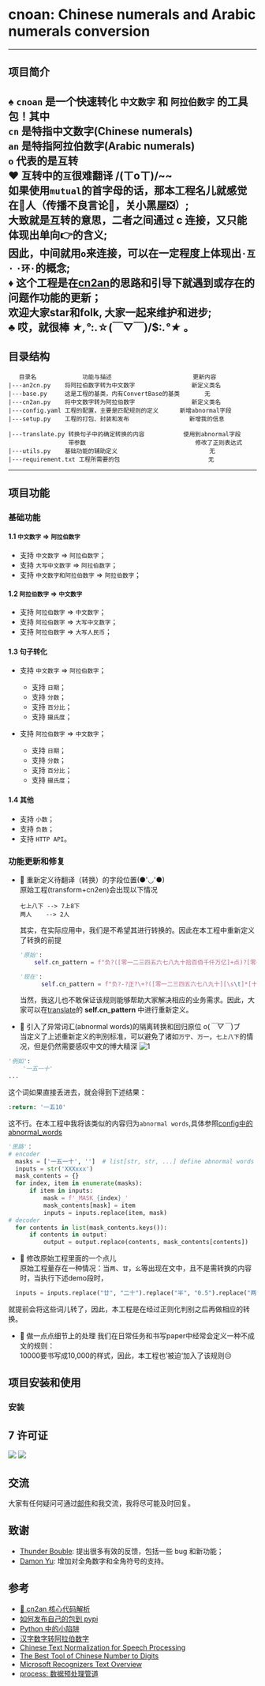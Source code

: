 # cnoan: Chinese numerals and Arabic numerals conversion

-------

## 项目简介
♠ **`cnoan`** 是一个快速转化 `中文数字` 和 `阿拉伯数字` 的工具包！其中  
**`cn`** 是特指中文数字(Chinese numerals)  
**`an`** 是特指阿拉伯数字(Arabic numerals)  
**`o`** 代表的是互转  
♥ 互转中的`互`很难翻译 /(ㄒoㄒ)/~~  
如果使用`mutual`的首字母的话，那本工程名儿就感觉在🐎人（传播不良言论🔪，关小黑屋❎）;  
大致就是互转的意思，二者之间通过 __c__ 连接，又只能体现出单向👉的含义;  
因此，中间就用`o`来连接，可以在一定程度上体现出`·互·` `·环·`的概念;  
♦ 这个工程是在[cn2an](https://github.com/Ailln/cn2an.git)的思路和引导下就遇到或存在的问题作功能的更新；  
欢迎大家star和folk, 大家一起来维护和进步;  
♣ 哎，就很棒 *★,°*:.☆(￣▽￣)/$:*.°★* 。
----

## 目录结构
```
   目录名             功能与描述                       更新内容
|---an2cn.py    将阿拉伯数字转为中文数字                新定义类名
|---base.py     这是工程的基类，内有ConvertBase的基类       无
|---cn2an.py    将中文数字转为阿拉伯数字                新定义类名
|---config.yaml 工程的配置，主要是匹配规则的定义      新增abnormal字段
|---setup.py    工程的打包、封装和发布                 新增我的信息

|---translate.py 转换句子中的确定转换的内容           使用到abnormal字段
                 带参数                               修改了正则表达式
|---utils.py    基础功能的辅助定义                          无
|---requirement.txt 工程所需要的包                         无
```
------

## 项目功能
### 基础功能
#### 1.1 `中文数字` => `阿拉伯数字`

- 支持 `中文数字` => `阿拉伯数字`；
- 支持 `大写中文数字` => `阿拉伯数字`；
- 支持 `中文数字和阿拉伯数字` => `阿拉伯数字`；

#### 1.2 `阿拉伯数字` => `中文数字`

- 支持 `阿拉伯数字` => `中文数字`；
- 支持 `阿拉伯数字` => `大写中文数字`；
- 支持 `阿拉伯数字` => `大写人民币`；

#### 1.3 句子转化

- 支持 `中文数字` => `阿拉伯数字`；
    - 支持 `日期`；
    - 支持 `分数`；
    - 支持 `百分比`；
    - 支持 `摄氏度`；

- 支持 `阿拉伯数字` => `中文数字`；
    - 支持 `日期`；
    - 支持 `分数`；
    - 支持 `百分比`；
    - 支持 `摄氏度`；

#### 1.4 其他

- 支持 `小数`；
- 支持 `负数`；
- 支持 `HTTP API`。

### 功能更新和修复
- 🎈 重新定义待翻译（转换）的字段位置(●'◡'●)   
  原始工程(transform+cn2en)会出现以下情况
    ```
    七上八下 --> 7上8下
    两人    --> 2人
    ```
  其实，在实际应用中，我们是不希望其进行转换的。因此在本工程中重新定义了转换的前提  
    ```python
    '原始': 
        self.cn_pattern = f"负?([零一二三四五六七八九十拾百佰千仟万亿]+点)?[零一二三四五六七八九十拾百佰千仟万亿]+"
    ```
  ```python
  '现在':
        self.cn_pattern = f"负?-?正?\+?([零一二三四五六七八九十][\s\t]*[十拾百佰千仟万亿]+)(点[零一二三四五六七八九十]+)?"
  ```
  当然，我这儿也不敢保证该规则能够帮助大家解决相应的业务需求。因此，大家可以在[translate](translate.py)的 __self.cn_pattern__ 中进行重新定义。  

- 🎈 引入了异常词汇(abnormal words)的隔离转换和回归原位 o(*￣▽￣*)ブ  
当定义了上述重新定义的判别标准，可以避免了诸如`万宁`、`万一`，`七上八下`的情况，但是仍然需要感叹中文的博大精深
![1](https://gimg2.baidu.com/image_search/src=http%3A%2F%2Fp4.itc.cn%2Fq_70%2Fimages03%2F20201008%2Fcd02fb0107ba41c1aaafb8efb6e87e4e.gif&refer=http%3A%2F%2Fp4.itc.cn&app=2002&size=f9999,10000&q=a80&n=0&g=0n&fmt=auto?sec=1654829378&t=265ee0f768696f94d03b8900bdad556e)
```python
'例如':
    '一五一十'
...
```
这个词如果直接丢进去，就会得到下述结果：
```python
:return: '一五10'
```
这不行。在本工程中我将该类似的内容归为`abnormal words`,具体参照[config中的abnormal_words](config.yaml)  
```python
'思路'：
# encoder
  masks = ['一五一十', '']  # list[str, str, ...] define abnormal words 
  inputs = str('XXXxxx')
  mask_contents = {}
  for index, item in enumerate(masks):
      if item in inputs:
          mask = f'_MASK_{index}_'
          mask_contents[mask] = item
          inputs = inputs.replace(item, mask)
# decoder
  for contents in list(mask_contents.keys()):
      if contents in output:
          output = output.replace(contents, mask_contents[contents])
```
- 🎈 修改原始工程里面的一个点儿  
原始工程量存在一种情况：当`两`、`甘`，`幺`等出现在文中，且不是需转换的内容时，当执行下述demo段时，
```python
  inputs = inputs.replace("廿", "二十").replace("半", "0.5").replace("两", "2")
```
就提前会将这些词儿转了，因此，本工程是在经过正则化判别之后再做相应的转换。

- 🎈 做一点点细节上的处理
我们在日常任务和书写paper中经常会定义一种不成文的规则：  
10000要书写成10,000的样式，因此，本工程也’被迫‘加入了该规则😔

## 项目安装和使用
### 安装

## 7 许可证

[![](https://award.dovolopor.com?lt=License&rt=MIT&rbc=green)](./LICENSE)
[![](https://award.dovolopor.com?lt=Ailln's&rt=idea&lbc=lightgray&rbc=red&ltc=red)](https://github.com/Ailln/award)

##  交流

大家有任何疑问可通过[邮件](1822643111@qq.com)和我交流，我将尽可能及时回复。

##  致谢

- [Thunder Bouble](https://github.com/sfyc23): 提出很多有效的反馈，包括一些 bug 和新功能；
- [Damon Yu](https://github.com/20071313): 增加对全角数字和全角符号的支持。

##  参考

- [🎈 cn2an 核心代码解析](https://www.v2ai.cn/2020/06/30/python/8-cn2an/)
- [如何发布自己的包到 pypi](https://www.v2ai.cn/2018/07/30/python/1-pypi/)
- [Python 中的小陷阱](https://www.v2ai.cn/2019/01/01/python/4-python-trap/)
- [汉字数字转阿拉伯数字](https://www.zouyesheng.com/han-number-convert.html)
- [Chinese Text Normalization for Speech Processing](https://github.com/speechio/chinese_text_normalization)
- [The Best Tool of Chinese Number to Digits](https://github.com/Wall-ee/chinese2digits)
- [Microsoft Recognizers Text Overview](https://github.com/microsoft/Recognizers-Text)
- [process: 数据预处理管道](https://github.com/Ailln/proces)
